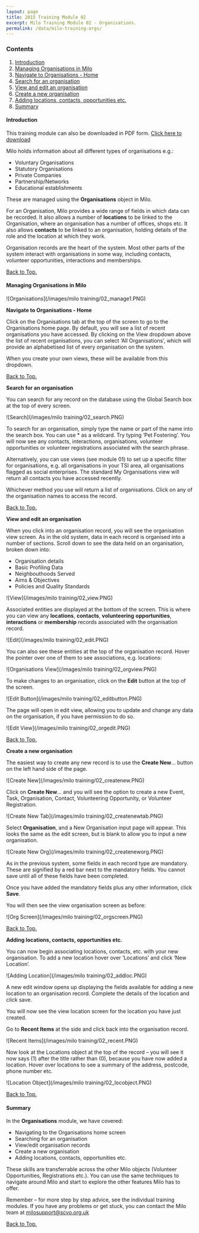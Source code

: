 ```yaml
---
layout: page
title: 2015 Training Module 02
excerpt: Milo Training Module 02 - Organisations.
permalink: /data/milo-training-orgs/
---
```



### Contents <a name="top"></a>

1. <a href="#intro">Introduction</a>
2. <a href="#orgmilo">Managing Organisations in Milo</a>
3. <a href="#nav">Navigate to Organisations - Home</a>
4. <a href="#search">Search for an organisation</a>
5. <a href="#viewedit">View and edit an organisation</a>
6. <a href="#new">Create a new organisation</a>
7. <a href="#adding">Adding locations, contacts, opportunities etc.</a>
8. <a href="#sum">Summary</a>



#### Introduction <a name="intro"></a>

This training module can also be downloaded in PDF form. <a href="/files/Milo 2015 Training Handbook 02 Organisations0515.pdf" download target="_blank">Click here to download</a>

Milo holds information about all different types of organisations e.g.:

* Voluntary Organisations
* Statutory Organisations
* Private Companies
* Partnership/Networks
* Educational establishments

These are managed using the **Organisations** object in Milo.

For an Organisation, Milo provides a wide range of fields in which data can be recorded. It also allows a number of **locations** to be linked to the Organisation, where an organisation has a number of offices, shops etc. It also allows **contacts** to be linked to an organisation, holding details of the role and the location at which they work.

Organisation records are the heart of the system. Most other parts of the system interact with organisations in some way, including contacts, volunteer opportunities, interactions and memberships.


 <a href="#top">Back to Top.</a>

#### Managing Organisations in Milo <a name="orgmilo"></a>

![Organisations](/images/milo training/02_manage1.PNG)

**Navigate to Organisations - Home** <a name="nav"></a>

Click on the Organisations tab at the top of the screen to go to the Organisations home page. By default, you will see a list of recent organisations you have accessed. By clicking on the View dropdown above the list of recent organisations, you can select ‘All Organisations’, which will provide an alphabetised list of every organisation on the system.

When you create your own views, these will be available from this dropdown.


<a href="#top">Back to Top.</a>

**Search for an organisation** <a name="search"></a>

You can search for any record on the database using the Global Search box at the top of every screen.

![Search](/images/milo training/02_search.PNG)

To search for an organisation, simply type the name or part of the name into the search box. You can use * as a wildcard. Try typing ‘Pet Fostering’. You will now see any contacts, interactions, organisations, volunteer opportunities or volunteer registrations associated with the search phrase.

Alternatively, you can use views (see module 01) to set up a specific filter for organisations, e.g. all organisations in your TSI area, all organisations flagged as social enterprises. The standard My Organisations view will return all contacts you have accessed recently.

Whichever method you use will return a list of organisations. Click on any of the organisation names to access the record.


<a href="#top">Back to Top.</a>

**View and edit an organisation** <a name="viewedit"></a>

When you click into an organisation record, you will see the organisation view screen. As in the old system, data in each record is organised into a number of sections. Scroll down to see the data held on an organisation, broken down into:

* Organisation details
* Basic Profiling Data
* Neighbouthoods Served
* Aims & Objectives
* Policies and Quality Standards

![View](/images/milo training/02_view.PNG)

Associated entities are displayed at the bottom of the screen. This is where you can view any **locations**, **contacts**, **volunteering** **opportunities**, **interactions** or **membership** records associated with the organisation record.

![Edit](/images/milo training/02_edit.PNG)

You can also see these entities at the top of the organisation record. Hover the pointer over one of them to see associations, e.g. locations:

![Organisations View](/images/milo training/02_orgview.PNG)

To make changes to an organisation, click on the **Edit** button at the top of the screen.

![Edit Button](/images/milo training/02_editbutton.PNG)

The page will open in edit view, allowing you to update and change any data on the organisation, if you have permission to do so.

![Edit View](/images/milo training/02_orgedit.PNG)


<a href="#top">Back to Top.</a>

**Create a new organisation** <a name="new"></a>

The easiest way to create any new record is to use the **Create New**… button on the left hand side of the page.

![Create New](/images/milo training/02_createnew.PNG)

Click on **Create New**… and you will see the option to create a new Event, Task, Organisation, Contact, Volunteering Opportunity, or Volunteer Registration.

![Create New Tab](/images/milo training/02_createnewtab.PNG)

Select **Organisation**, and a New Organisation input page will appear. This looks the same as the edit screen, but is blank to allow you to input a new organisation.

![Create New Org](/images/milo training/02_createneworg.PNG)

As in the previous system, some fields in each record type are mandatory. These are signified by a red bar next to the mandatory fields. You cannot save until all of these fields have been completed.

Once you have added the mandatory fields plus any other information, click **Save**.

You will then see the view organisation screen as before:

![Org Screen](/images/milo training/02_orgscreen.PNG)


<a href="#top">Back to Top.</a>

**Adding locations, contacts, opportunities etc.** <a name="adding"></a>

You can now begin associating locations, contacts, etc. with your new organisation. To add a new location hover over ‘Locations’ and click ‘New Location’.

![Adding Location](/images/milo training/02_addloc.PNG)

A new edit window opens up displaying the fields available for adding a new location to an organisation record. Complete the details of the location and click save.

You will now see the view location screen for the location you have just created.

Go to **Recent Items** at the side and click back into the organisation record.

![Recent Items](/images/milo training/02_recent.PNG)

Now look at the Locations object at the top of the record – you will see it now says (1) after the title rather than (0), because you have now added a location. Hover over locations to see a summary of the address, postcode, phone number etc.

![Location Object](/images/milo training/02_locobject.PNG)


<a href="#top">Back to Top.</a>

#### Summary <a name="sum"></a>

In the **Organisations** module, we have covered:

* Navigating to the Organisations home screen
* Searching for an organisation
* View/edit organisation records
* Create a new organisation
* Adding locations, contacts, opportunities etc.

These skills are transferrable across the other Milo objects (Volunteer Opportunities, Registrations etc.). You can use the same techniques to navigate around Milo and start to explore the other features Milo has to offer.

Remember – for more step by step advice, see the individual training modules. If you have any problems or get stuck, you can contact the Milo team at [milosupport@scvo.org.uk](mailto:milosupport@scvo.org.uk)

<a href="#top">Back to Top.</a>
